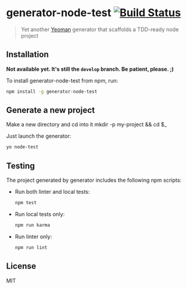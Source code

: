 # generator-node-test [![Build Status](https://secure.travis-ci.org/dmarchena/generator-node-test.png?branch=develop)](https://travis-ci.org/dmarchena/generator-node-test)

> Yet another [Yeoman](http://yeoman.io) generator that scaffolds a TDD-ready node project


## Installation

**Not  available yet. It's still the `develop` branch. Be patient, please. ;)**

To install generator-node-test from npm, run:

```bash
npm install -g generator-node-test
```

## Generate a new project

Make a new directory and cd into it mkdir -p my-project && cd $_

Just launch the generator:

```bash
yo node-test
```

## Testing

The project generated by generator includes the following npm scripts:

* Run both linter and local tests:

  ```bash
  npm test
  ```

* Run local tests only:

  ```bash
  npm run karma
  ```

* Run linter only:

  ```bash
  npm run lint
  ```

## License

MIT
